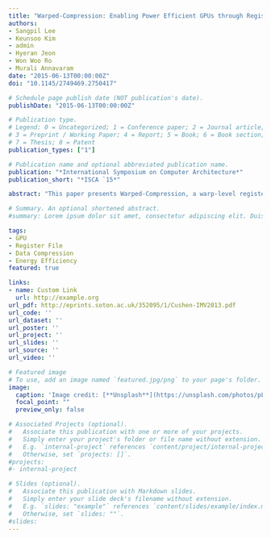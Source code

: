 ```yaml
---
title: "Warped-Compression: Enabling Power Efficient GPUs through Register Compression"
authors:
- Sangpil Lee
- Keunsoo Kim
- admin
- Hyeran Jeon
- Won Woo Ro
- Murali Annavaram
date: "2015-06-13T00:00:00Z"
doi: "10.1145/2749469.2750417"

# Schedule page publish date (NOT publication's date).
publishDate: "2015-06-13T00:00:00Z"

# Publication type.
# Legend: 0 = Uncategorized; 1 = Conference paper; 2 = Journal article;
# 3 = Preprint / Working Paper; 4 = Report; 5 = Book; 6 = Book section;
# 7 = Thesis; 8 = Patent
publication_types: ["1"]

# Publication name and optional abbreviated publication name.
publication: "*International Symposium on Computer Architecture*"
publication_short: "*ISCA `15*"

abstract: "This paper presents Warped-Compression, a warp-level register compression scheme for reducing GPU power consumption. This work is motivated by the observation that the register values of threads within the same warp are similar, namely the arithmetic differences between two successive thread registers is small. Removing data redundancy of register values through register compression reduces the effective register width, thereby enabling power reduction opportunities. GPU register files are huge as they are necessary to keep concurrent execution contexts and to enable fast context switching. As a result register file consumes a large fraction of the total GPU chip power. GPU design trends show that the register file size will continue to increase to enable even more thread level parallelism. To reduce register file data redundancy warped-compression uses low-cost and implementation-efficient base-delta-immediate (BDI) compression scheme, that takes advantage of banked register file organization used in GPUs. Since threads within a warp write values with strong similarity, BDI can quickly compress and decompress by selecting either a single register, or one of the register banks, as the primary base and then computing delta values of all the other registers, or banks. Warped-compression can be used to reduce both dynamic and leakage power. By compressing register values, each warp-level register access activates fewer register banks, which leads to reduction in dynamic power. When fewer banks are used to store the register content, leakage power can be reduced by power gating the unused banks. Evaluation results show that register compression saves 25% of the total register file power consumption."

# Summary. An optional shortened abstract.
#summary: Lorem ipsum dolor sit amet, consectetur adipiscing elit. Duis posuere tellus ac #convallis placerat. Proin tincidunt magna sed ex sollicitudin condimentum.

tags:
- GPU
- Register File
- Data Compression
- Energy Efficiency
featured: true

links:
- name: Custom Link
  url: http://example.org
url_pdf: http://eprints.soton.ac.uk/352095/1/Cushen-IMV2013.pdf
url_code: ''
url_dataset: ''
url_poster: ''
url_project: ''
url_slides: ''
url_source: ''
url_video: ''

# Featured image
# To use, add an image named `featured.jpg/png` to your page's folder. 
image:
  caption: 'Image credit: [**Unsplash**](https://unsplash.com/photos/pLCdAaMFLTE)'
  focal_point: ""
  preview_only: false

# Associated Projects (optional).
#   Associate this publication with one or more of your projects.
#   Simply enter your project's folder or file name without extension.
#   E.g. `internal-project` references `content/project/internal-project/index.md`.
#   Otherwise, set `projects: []`.
#projects:
#- internal-project

# Slides (optional).
#   Associate this publication with Markdown slides.
#   Simply enter your slide deck's filename without extension.
#   E.g. `slides: "example"` references `content/slides/example/index.md`.
#   Otherwise, set `slides: ""`.
#slides:
---
```

